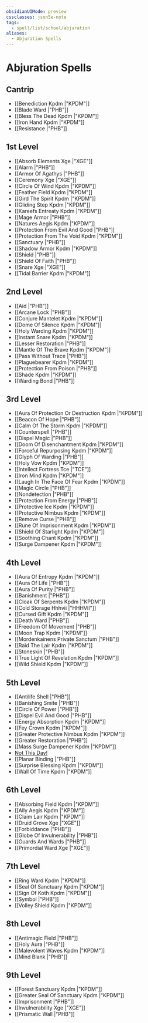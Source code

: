 ```yaml
---
obsidianUIMode: preview
cssclasses: json5e-note
tags:
  - spell/list/school/abjuration
aliases:
  - Abjuration Spells
---
```

# Abjuration Spells

## Cantrip

- [[Benediction Kpdm \|"KPDM"]]
- [[Blade Ward \|"PHB"]]
- [[Bless The Dead Kpdm \|"KPDM"]]
- [[Iron Hand Kpdm \|"KPDM"]]
- [[Resistance \|"PHB"]]

## 1st Level

- [[Absorb Elements Xge \|"XGE"]]
- [[Alarm \|"PHB"]]
- [[Armor Of Agathys \|"PHB"]]
- [[Ceremony Xge \|"XGE"]]
- [[Circle Of Wind Kpdm \|"KPDM"]]
- [[Feather Field Kpdm \|"KPDM"]]
- [[Gird The Spirit Kpdm \|"KPDM"]]
- [[Gliding Step Kpdm \|"KPDM"]]
- [[Kareefs Entreaty Kpdm \|"KPDM"]]
- [[Mage Armor \|"PHB"]]
- [[Natures Aegis Kpdm \|"KPDM"]]
- [[Protection From Evil And Good \|"PHB"]]
- [[Protection From The Void Kpdm \|"KPDM"]]
- [[Sanctuary \|"PHB"]]
- [[Shadow Armor Kpdm \|"KPDM"]]
- [[Shield \|"PHB"]]
- [[Shield Of Faith \|"PHB"]]
- [[Snare Xge \|"XGE"]]
- [[Tidal Barrier Kpdm \|"KPDM"]]

## 2nd Level

- [[Aid \|"PHB"]]
- [[Arcane Lock \|"PHB"]]
- [[Conjure Mantelet Kpdm \|"KPDM"]]
- [[Dome Of Silence Kpdm \|"KPDM"]]
- [[Holy Warding Kpdm \|"KPDM"]]
- [[Instant Snare Kpdm \|"KPDM"]]
- [[Lesser Restoration \|"PHB"]]
- [[Mantle Of The Brave Kpdm \|"KPDM"]]
- [[Pass Without Trace \|"PHB"]]
- [[Plaguebearer Kpdm \|"KPDM"]]
- [[Protection From Poison \|"PHB"]]
- [[Shade Kpdm \|"KPDM"]]
- [[Warding Bond \|"PHB"]]

## 3rd Level

- [[Aura Of Protection Or Destruction Kpdm \|"KPDM"]]
- [[Beacon Of Hope \|"PHB"]]
- [[Calm Of The Storm Kpdm \|"KPDM"]]
- [[Counterspell \|"PHB"]]
- [[Dispel Magic \|"PHB"]]
- [[Doom Of Disenchantment Kpdm \|"KPDM"]]
- [[Forceful Repurposing Kpdm \|"KPDM"]]
- [[Glyph Of Warding \|"PHB"]]
- [[Holy Vow Kpdm \|"KPDM"]]
- [[Intellect Fortress Tce \|"TCE"]]
- [[Iron Mind Kpdm \|"KPDM"]]
- [[Laugh In The Face Of Fear Kpdm \|"KPDM"]]
- [[Magic Circle \|"PHB"]]
- [[Nondetection \|"PHB"]]
- [[Protection From Energy \|"PHB"]]
- [[Protective Ice Kpdm \|"KPDM"]]
- [[Protective Nimbus Kpdm \|"KPDM"]]
- [[Remove Curse \|"PHB"]]
- [[Rune Of Imprisonment Kpdm \|"KPDM"]]
- [[Shield Of Starlight Kpdm \|"KPDM"]]
- [[Soothing Chant Kpdm \|"KPDM"]]
- [[Surge Dampener Kpdm \|"KPDM"]]

## 4th Level

- [[Aura Of Entropy Kpdm \|"KPDM"]]
- [[Aura Of Life \|"PHB"]]
- [[Aura Of Purity \|"PHB"]]
- [[Banishment \|"PHB"]]
- [[Cloak Of Serpents Kpdm \|"KPDM"]]
- [[Cold Storage Hhhvii \|"HHHVII"]]
- [[Cursed Gift Kpdm \|"KPDM"]]
- [[Death Ward \|"PHB"]]
- [[Freedom Of Movement \|"PHB"]]
- [[Moon Trap Kpdm \|"KPDM"]]
- [[Mordenkainens Private Sanctum \|"PHB"]]
- [[Raid The Lair Kpdm \|"KPDM"]]
- [[Stoneskin \|"PHB"]]
- [[True Light Of Revelation Kpdm \|"KPDM"]]
- [[Wild Shield Kpdm \|"KPDM"]]

## 5th Level

- [[Antilife Shell \|"PHB"]]
- [[Banishing Smite \|"PHB"]]
- [[Circle Of Power \|"PHB"]]
- [[Dispel Evil And Good \|"PHB"]]
- [[Energy Absorption Kpdm \|"KPDM"]]
- [[Fey Crown Kpdm \|"KPDM"]]
- [[Greater Protective Nimbus Kpdm \|"KPDM"]]
- [[Greater Restoration \|"PHB"]]
- [[Mass Surge Dampener Kpdm \|"KPDM"]]
- [Not This Day!](not-this-day-kpdm "KPDM")
- [[Planar Binding \|"PHB"]]
- [[Surprise Blessing Kpdm \|"KPDM"]]
- [[Wall Of Time Kpdm \|"KPDM"]]

## 6th Level

- [[Absorbing Field Kpdm \|"KPDM"]]
- [[Ally Aegis Kpdm \|"KPDM"]]
- [[Claim Lair Kpdm \|"KPDM"]]
- [[Druid Grove Xge \|"XGE"]]
- [[Forbiddance \|"PHB"]]
- [[Globe Of Invulnerability \|"PHB"]]
- [[Guards And Wards \|"PHB"]]
- [[Primordial Ward Xge \|"XGE"]]

## 7th Level

- [[Ring Ward Kpdm \|"KPDM"]]
- [[Seal Of Sanctuary Kpdm \|"KPDM"]]
- [[Sign Of Koth Kpdm \|"KPDM"]]
- [[Symbol \|"PHB"]]
- [[Volley Shield Kpdm \|"KPDM"]]

## 8th Level

- [[Antimagic Field \|"PHB"]]
- [[Holy Aura \|"PHB"]]
- [[Malevolent Waves Kpdm \|"KPDM"]]
- [[Mind Blank \|"PHB"]]

## 9th Level

- [[Forest Sanctuary Kpdm \|"KPDM"]]
- [[Greater Seal Of Sanctuary Kpdm \|"KPDM"]]
- [[Imprisonment \|"PHB"]]
- [[Invulnerability Xge \|"XGE"]]
- [[Prismatic Wall \|"PHB"]]
